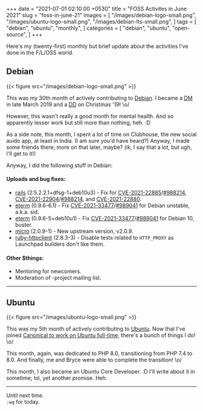 +++
date = "2021-07-01 02:10:00 +0530"
title = "FOSS Activites in June 2021"
slug = "foss-in-june-21"
images = [
    "/images/debian-logo-small.png",
    "/images/ubuntu-logo-small.png",
    "/images/debian-lts-small.png",
]
tags = [
    "debian",
    "ubuntu",
    "monthly",
]
categories = [
    "debian",
    "ubuntu",
    "open-source",
]
+++

Here's my (twenty-first) monthly but brief update about the activities I've done in the F/L/OSS world.

## Debian
{{< figure src="/images/debian-logo-small.png" >}}

This was my 30th month of actively contributing to [Debian](https://www.debian.org/).
I became a [DM](https://wiki.debian.org/DebianMaintainer) in late March 2019 and a [DD](https://wiki.debian.org/DebianDeveloper) on Christmas '19! \o/

However, this wasn't  really a good month for mental health. And so apparently lesser work but still more than nothing, heh. :D

As a side note, this month, I spent a lot of time on Clubhouse, the new social auido app, at least in India. (I am sure you'd have heard?) Anyway, I made some friends there; more on that later, maybe? (ik, I say that a lot, but ugh, I'll get to it!)

Anyway, I did the following stuff in Debian:


#### Uploads and bug fixes:

- [rails](https://tracker.debian.org/pkg/rails) (2:5.2.2.1+dfsg-1+deb10u3) - Fix for [CVE-2021-22885](https://security-tracker.debian.org/tracker/CVE-2021-22904)/[#988214](https://bugs.debian.org/988214), [CVE-2021-22904](https://security-tracker.debian.org/tracker/CVE-2021-22904)/[#988214](https://bugs.debian.org/988214), and [CVE-2021-22880](https://security-tracker.debian.org/tracker/CVE-2021-22880).
- [eterm](https://tracker.debian.org/pkg/eterm) (0.9.6-6.1) - Fix [CVE-2021-33477](https://security-tracker.debian.org/tracker/CVE-2021-33477)/[#989041](https://bugs.debian.org/989041) for Debian unstable, a.k.a. sid.
- [eterm](https://tracker.debian.org/pkg/eterm) (0.9.6-5+deb10u1) - Fix [CVE-2021-33477](https://security-tracker.debian.org/tracker/CVE-2021-33477)/[#989041](https://bugs.debian.org/989041) for Debian 10, buster.
- [micro](https://tracker.debian.org/pkg/micro) (2.0.9-1) - New upstream version, v2.0.9.
- [ruby-httpclient](https://tracker.debian.org/pkg/ruby-httpclient) (2.8.3-3) - Disable tests related to `HTTP_PROXY` as Launchpad builders don't like them.

#### Other $things:

- Mentoring for newcomers.
- Moderation of -project mailing list.

---

## Ubuntu
{{< figure src="/images/ubuntu-logo-small.png" >}}

This was my 5th month of actively contributing to [Ubuntu](https://ubuntu.com/about).
Now that I've joined [Canonical to work on Ubuntu full-time](https://utkarsh2102.com/posts/hello-canonical/), there's a bunch of things I do! \o/

This month, again, was dedicated to PHP 8.0, transitioning from PHP 7.4 to 8.0.
And finally, me and Bryce were able to complete the transition! \o/

This month, I also became an Ubuntu Core Developer. :D
I'll write about it in sometime; lol, yet another promise. Heh.

---

Until next time.  
`:wq` for today.
